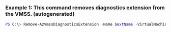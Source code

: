 ### Example 1: This command removes diagnostics extension from the VMSS. (autogenerated)
```powershell
PS C:\> Remove-AzVmssDiagnosticsExtension -Name $extName -VirtualMachineScaleSet $VMSS
```

